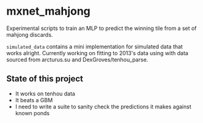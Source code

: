 # mxnet_mahjong
Experimental scripts to train an MLP to predict the winning tile from a set of mahjong discards. 

`simulated_data` contains a mini implementation for simulated data that works alright. Currently working on fitting to 2013's data using with data sourced from arcturus.su and DexGroves/tenhou_parse.

## State of this project
  - It works on tenhou data
  - It beats a GBM
  - I need to write a suite to sanity check the predictions it makes against known ponds 
